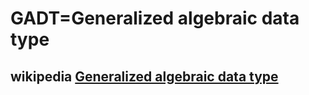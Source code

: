 # GADT=Generalized algebraic data type



## wikipedia [Generalized algebraic data type](https://en.wikipedia.org/wiki/Generalized_algebraic_data_type)